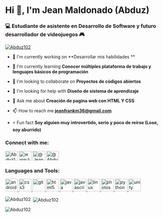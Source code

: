 # Hi 👋, I'm Jean Maldonado (Abduz)

### 💻 Estudiante de asistente en Desarrollo de Software y futuro desarrollador de videojuegos 🎮


<p align="left"> <a href="https://github.com/ryo-ma/github-profile-trophy"><img src="https://github-profile-trophy.vercel.app/?username=Abduz102" alt="Abduz102" /></a> </p>

- 🔭 I'm currently working on **Desarrollar mis habilidades **

- 🌱 I'm currently learning **Conocer múltiples plataforma de trabajo y lenguajes básicos de programación**

- 👯 I'm looking to collaborate on **Proyectos de códigos abiertos**

- 🤝 I'm looking for help with **Diseño de sistema de aprendizaje**

- 💬 Ask me about **Creación de pagina web con HTML Y CSS**

- 📫 How to reach me **jeanfrankm36@gmail.com**

- ⚡ Fun fact **Soy alguien muy introvertido, serio y poco de reírse (Lose, soy aburrido)**

<h3 align="left">Connect with me:</h3>
<p align="left">
<a href="https://github.com/Abduz102" target="blank"><img align="center" src="https://raw.githubusercontent.com/rahuldkjain/github-profile-readme-generator/master/src/images/icons/Social/github.svg" alt="Abduz102" height="30" width="40" /></a>
<a href="https://linkedin.com/in/www.linkedin.com/in/abduzjm" target="blank"><img align="center" src="https://raw.githubusercontent.com/rahuldkjain/github-profile-readme-generator/master/src/images/icons/Social/linked-in-alt.svg" alt="www.linkedin.com/in/abduzjm" height="30" width="40" /></a>
<a href="https://twitter.com/@Jeanfra36972049" target="blank"><img align="center" src="https://raw.githubusercontent.com/rahuldkjain/github-profile-readme-generator/master/src/images/icons/Social/twitter.svg" alt="@Jeanfra36972049" height="30" width="40" /></a>
<a href="https://youtube.com/@AbduzcanNek" target="blank"><img align="center" src="https://raw.githubusercontent.com/rahuldkjain/github-profile-readme-generator/master/src/images/icons/Social/youtube.svg" alt="@AbduzcanNek" height="30" width="40" /></a>
</p>

<h3 align="left">Languages and Tools:</h3>
<p align="left"> <a href="https://developer.mozilla.org/en-US/docs/Web/android" target="_blank" rel="noreferrer"> <img src="https://skillicons.dev/icons?i=androidstudio" alt="android" width="40" height="40"/> </a> <a href="https://developer.mozilla.org/en-US/docs/Web/css3" target="_blank" rel="noreferrer"> <img src="https://skillicons.dev/icons?i=css" alt="css3" width="40" height="40"/> </a> <a href="https://developer.mozilla.org/en-US/docs/Web/git" target="_blank" rel="noreferrer"> <img src="https://skillicons.dev/icons?i=git" alt="git" width="40" height="40"/> </a> <a href="https://developer.mozilla.org/en-US/docs/Web/html5" target="_blank" rel="noreferrer"> <img src="https://skillicons.dev/icons?i=html" alt="html5" width="40" height="40"/> </a> <a href="https://developer.mozilla.org/en-US/docs/Web/java" target="_blank" rel="noreferrer"> <img src="https://skillicons.dev/icons?i=java" alt="java" width="40" height="40"/> </a> <a href="https://developer.mozilla.org/en-US/docs/Web/javascript" target="_blank" rel="noreferrer"> <img src="https://skillicons.dev/icons?i=js" alt="javascript" width="40" height="40"/> </a> <a href="https://developer.mozilla.org/en-US/docs/Web/linux" target="_blank" rel="noreferrer"> <img src="https://skillicons.dev/icons?i=linux" alt="linux" width="40" height="40"/> </a> <a href="https://developer.mozilla.org/en-US/docs/Web/photoshop" target="_blank" rel="noreferrer"> <img src="https://skillicons.dev/icons?i=photoshop" alt="photoshop" width="40" height="40"/> </a> <a href="https://developer.mozilla.org/en-US/docs/Web/python" target="_blank" rel="noreferrer"> <img src="https://skillicons.dev/icons?i=py" alt="python" width="40" height="40"/> </a> <a href="https://developer.mozilla.org/en-US/docs/Web/unity" target="_blank" rel="noreferrer"> <img src="https://skillicons.dev/icons?i=unity" alt="unity" width="40" height="40"/> </a></p>

<p><img align="left" src="https://github-readme-stats.vercel.app/api/top-langs?username=Abduz102&show_icons=true&locale=en&layout=compact" alt="Abduz102" /></p>

<p>&nbsp;<img align="center" src="https://github-readme-stats.vercel.app/api?username=Abduz102&show_icons=true&locale=en" alt="Abduz102" /></p>

<p><img align="center" src="https://github-readme-streak-stats.herokuapp.com/?user=Abduz102&" alt="Abduz102" /></p>

